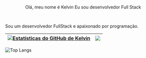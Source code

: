 <p align="center">Olá, meu nome é Kelvin Eu sou desenvolvedor Full Stack</p>

<br />

Sou um desenvolvedor FullStack e apaixonado por programação.

| <a href="https://github.com/kelvinbrucelee/"><img align="center" src="https://github-readme-stats.vercel.app/api?username=kelvinbrucelee&show_icons=true&include_all_commits=true&theme=buefy&hide_border=true" alt="Estatísticas do GitHub de Kelvin" /></a> | <a href="https://github.com/anuraghazra/github-readme-stats"><img align="center" src="https://github-readme-stats.vercel.app/api/top-langs/?username=kelvinbrucelee&layout=compact&theme=buefy&hide_border=true" /></a> |
| ------------- | ------------- |

![Top Langs](https://github-readme-stats.vercel.app/api/top-langs/?username=kelvinbrucelee&hide_progress=true)
<br />
<br />

